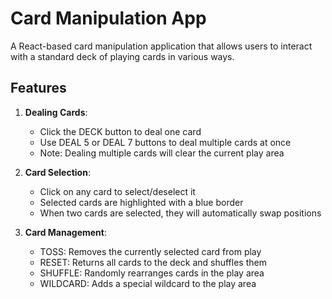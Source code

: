 # Card Manipulation App

A React-based card manipulation application that allows users to interact with a standard deck of playing cards in various ways.

## Features

1. **Dealing Cards**:
   - Click the DECK button to deal one card
   - Use DEAL 5 or DEAL 7 buttons to deal multiple cards at once
   - Note: Dealing multiple cards will clear the current play area

2. **Card Selection**:
   - Click on any card to select/deselect it
   - Selected cards are highlighted with a blue border
   - When two cards are selected, they will automatically swap positions

3. **Card Management**:
   - TOSS: Removes the currently selected card from play
   - RESET: Returns all cards to the deck and shuffles them
   - SHUFFLE: Randomly rearranges cards in the play area
   - WILDCARD: Adds a special wildcard to the play area
